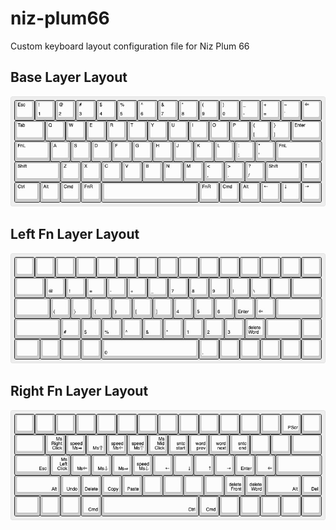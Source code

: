 # niz-plum66
Custom keyboard layout configuration file for Niz Plum 66

## Base Layer Layout

![layout image of base layer](img/BaseLayer.jpg)

## Left Fn Layer Layout

![layout image of base layer](img/FnLayerL.jpg)

## Right Fn Layer Layout

![layout image of base layer](img/FnLayerR.jpg)
